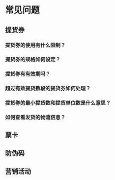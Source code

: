 # 常见问题

## 提货券

### 提货券的使用有什么限制？

### 提货券的规格如何设定？

### 提货券有有效期吗？

### 超过有效提货数段的提货券如何处理？

### 提货券的最小提货数和提货单位数是什么意思？

### 如何查看发货的物流信息？



## 票卡



## 防伪码



## 营销活动




